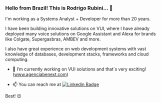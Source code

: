 ### Hello from Brazil! This is Rodrigo Rubini... 👋

I'm working as a Systems Analyst + Developer for more than 20 years.

I have been building innovative solutions on VUI, where I have already deployed many voice solutions on Google Assistant and Alexa for brands like Colgate, Supergasbras, AMBEV and more.

I also have great experience on web development systems with vast knowledge of databases, development stacks, frameworks and cloud computing.

- 🔭 I’m currently working on VUI solutions and that´s very exciting! (www.agenciabenext.com)

- 📫 You can reach me at
[![Linkedin Badge](https://img.shields.io/badge/-LinkedIn-blue?style=flat-square&logo=Linkedin&logoColor=white&link=https://www.linkedin.com/in/rodrigorubini/?locale=en_US)](https://www.linkedin.com/in/rodrigorubini/?locale=en_US)

Best! 😉
